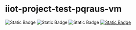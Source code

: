 # iiot-project-test-pqraus-vm

![Static Badge](https://img.shields.io/badge/v2.3.2--124--gf05e8a5-orange?label=Base)
![Static Badge](https://img.shields.io/badge/v1.7.5-red?label=Talos)
![Static Badge](https://img.shields.io/badge/v1.30.1-blue?label=Kubernetes)
[![Static Badge](https://img.shields.io/badge/via_Teleport-purple?label=ArgoCD)](https://private-test-pqraus-vm.prod.teleport.schulzdevcloud.com/argocd)
